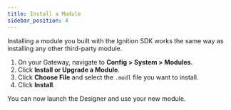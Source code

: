 ```yaml
---
title: Install a Module
sidebar_position: 4
---
```

Installing a module you built with the Ignition SDK works the same way as installing any other third-party module.

1. On your Gateway, navigate to **Config > System > Modules**.
2. Click **Install or Upgrade a Module**.
3. Click **Choose File** and select the `.modl` file you want to install.
4. Click **Install**.

You can now launch the Designer and use your new module.
